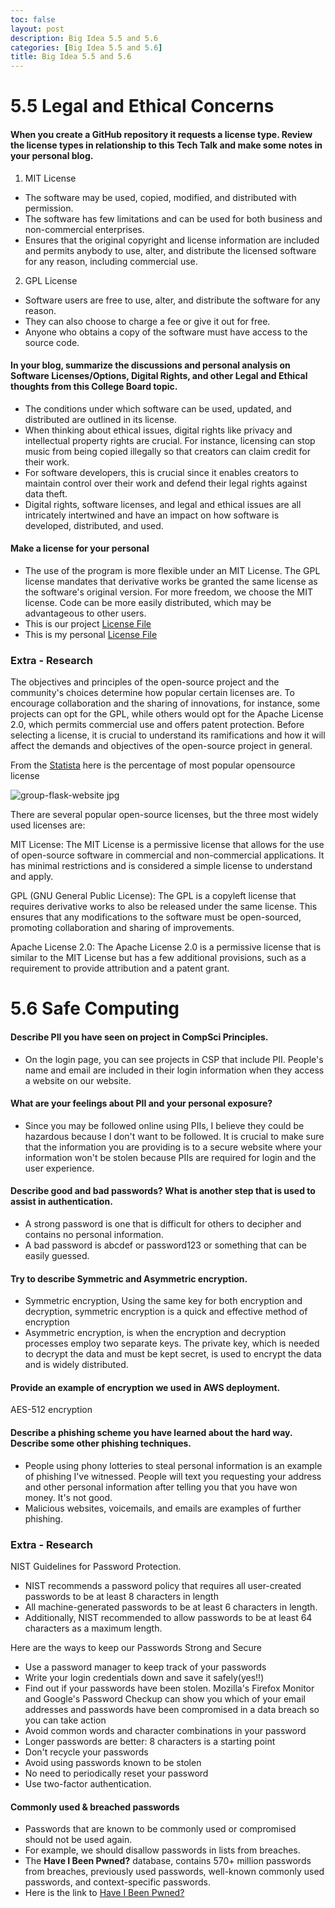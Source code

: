 ```yaml
---
toc: false
layout: post
description: Big Idea 5.5 and 5.6 
categories: [Big Idea 5.5 and 5.6]
title: Big Idea 5.5 and 5.6 
---
```


# 5.5 Legal and Ethical Concerns


#### When you create a GitHub repository it requests a license type. Review the license types in relationship to this Tech Talk and make some notes in your personal blog.

1. MIT License
- The software may be used, copied, modified, and distributed with permission.
- The software has few limitations and can be used for both business and non-commercial enterprises.
- Ensures that the original copyright and license information are included and permits anybody to use, alter, and distribute the licensed software for any reason, including commercial use.

2. GPL License
- Software users are free to use, alter, and distribute the software for any reason. 
- They can also choose to charge a fee or give it out for free.
- Anyone who obtains a copy of the software must have access to the source code.

#### In your blog, summarize the discussions and personal analysis on Software Licenses/Options, Digital Rights, and other Legal and Ethical thoughts from this College Board topic.

- The conditions under which software can be used, updated, and distributed are outlined in its license.
- When thinking about ethical issues, digital rights like privacy and intellectual property rights are crucial. For instance, licensing can stop music from being copied illegally so that creators can claim credit for their work.
- For software developers, this is crucial since it enables creators to maintain control over their work and defend their legal rights against data theft.
- Digital rights, software licenses, and legal and ethical issues are all intricately intertwined and have an impact on how software is developed, distributed, and used.

#### Make a license for your personal

- The use of the program is more flexible under an MIT License. The GPL license mandates that derivative works be granted the same license as the software's original version. For more freedom, we choose the MIT license. Code can be more easily distributed, which may be advantageous to other users.
- This is our project [License File](https://github.com/vardaansinha/stg/blob/gh-pages/LICENSE.md)
- This is my personal  [License File](https://github.com/NavanYatavelli/fastpages/blob/master/LICENSE)

### Extra - Research 

The objectives and principles of the open-source project and the community's choices determine how popular certain licenses are. To encourage collaboration and the sharing of innovations, for instance, some projects can opt for the GPL, while others would opt for the Apache License 2.0, which permits commercial use and offers patent protection. Before selecting a license, it is crucial to understand its ramifications and how it will affect the demands and objectives of the open-source project in general. 

From the [Statista](https://www.statista.com/statistics/1245643/worldwide-leading-open-source-licenses/) here is the percentage of  most popular opensource license 

<img src="{{site.baseurl}}/images/license.jpg" alt="group-flask-website jpg">

There are several popular open-source licenses, but the three most widely used licenses are:

MIT License: The MIT License is a permissive license that allows for the use of open-source software in commercial and non-commercial applications. It has minimal restrictions and is considered a simple license to understand and apply.

GPL (GNU General Public License): The GPL is a copyleft license that requires derivative works to also be released under the same license. This ensures that any modifications to the software must be open-sourced, promoting collaboration and sharing of improvements.

Apache License 2.0: The Apache License 2.0 is a permissive license that is similar to the MIT License but has a few additional provisions, such as a requirement to provide attribution and a patent grant.



# 5.6 Safe Computing

#### Describe PII you have seen on project in CompSci Principles.

- On the login page, you can see projects in CSP that include PII. People's name and email are included in their login information when they access a website on our website.

#### What are your feelings about PII and your personal exposure?

- Since you may be followed online using PIIs, I believe they could be hazardous because I don't want to be followed. It is crucial to make sure that the information you are providing is to a secure website where your information won't be stolen because PIIs are required for login and the user experience.

#### Describe good and bad passwords? What is another step that is used to assist in authentication.

- A strong password is one that is difficult for others to decipher and contains no personal information.
- A bad password is abcdef or password123 or something that can be easily guessed.

#### Try to describe Symmetric and Asymmetric encryption.

- Symmetric encryption, Using the same key for both encryption and decryption, symmetric encryption is a quick and effective method of encryption 
- Asymmetric encryption, is when the encryption and decryption processes employ two separate keys. The private key, which is needed to decrypt the data and must be kept secret, is used to encrypt the data and is widely distributed.

#### Provide an example of encryption we used in AWS deployment.

AES-512 encryption

#### Describe a phishing scheme you have learned about the hard way. Describe some other phishing techniques.

- People using phony lotteries to steal personal information is an example of phishing I've witnessed. People will text you requesting your address and other personal information after telling you that you have won money. It's not good.
- Malicious websites, voicemails, and emails are examples of further phishing.

### Extra - Research 

NIST Guidelines for Password Protection. 

- NIST recommends a password policy that requires all user-created passwords to be at least 8 characters in length
- All machine-generated passwords to be at least 6 characters in length. 
- Additionally, NIST recommended to allow passwords to be at least 64 characters as a maximum length.

Here are the ways to keep our Passwords Strong and Secure

- Use a password manager to keep track of your passwords
- Write your login credentials down and save it safely(yes!!)
- Find out if your passwords have been stolen. Mozilla's Firefox Monitor and Google's Password Checkup can show you which of your email addresses and passwords have been compromised in a data breach so you can take action
- Avoid common words and character combinations in your password
- Longer passwords are better: 8 characters is a starting point
- Don't recycle your passwords
- Avoid using passwords known to be stolen
- No need to periodically reset your password
- Use two-factor authentication. 

#### Commonly used & breached passwords
 
 - Passwords that are known to be commonly used or compromised should not be used again. 
 - For example, we should disallow passwords in lists from breaches.
 - The **Have I Been Pwned?** database, contains 570+ million passwords from breaches, previously used passwords, well-known commonly used passwords, and context-specific passwords.
- Here is the link to [Have I Been Pwned?](https://haveibeenpwned.com/Passwords)
 
 
